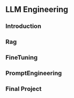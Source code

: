 ## LLM Engineering 
### Introduction
### Rag
### FineTuning
### PromptEngineering
### Final Project 
